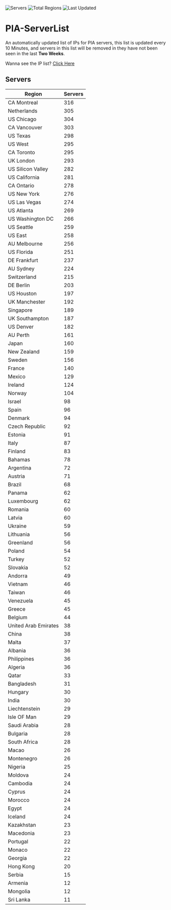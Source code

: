 ![Servers](https://img.shields.io/badge/Servers-10,986-darkgreen)
![Total Regions](https://img.shields.io/badge/Total_Regions-97-darkgreen)
![Last Updated](https://img.shields.io/badge/Last_Updated-April_29_2024_07:10_EDT-darkgreen)

# PIA-ServerList
An automatically updated list of IPs for PIA servers, this list is updated every 10 Minutes, and servers in this list will be removed in they have not been seen in the last **Two Weeks**.

Wanna see the IP list? [Click Here](./servers.json)

## Servers
| Region               | Servers |
|----------------------|---------|
| CA Montreal | 316 |
| Netherlands | 305 |
| US Chicago | 304 |
| CA Vancouver | 303 |
| US Texas | 298 |
| US West | 295 |
| CA Toronto | 295 |
| UK London | 293 |
| US Silicon Valley | 282 |
| US California | 281 |
| CA Ontario | 278 |
| US New York | 276 |
| US Las Vegas | 274 |
| US Atlanta | 269 |
| US Washington DC | 266 |
| US Seattle | 259 |
| US East | 258 |
| AU Melbourne | 256 |
| US Florida | 251 |
| DE Frankfurt | 237 |
| AU Sydney | 224 |
| Switzerland | 215 |
| DE Berlin | 203 |
| US Houston | 197 |
| UK Manchester | 192 |
| Singapore | 189 |
| UK Southampton | 187 |
| US Denver | 182 |
| AU Perth | 161 |
| Japan | 160 |
| New Zealand | 159 |
| Sweden | 156 |
| France | 140 |
| Mexico | 129 |
| Ireland | 124 |
| Norway | 104 |
| Israel | 98 |
| Spain | 96 |
| Denmark | 94 |
| Czech Republic | 92 |
| Estonia | 91 |
| Italy | 87 |
| Finland | 83 |
| Bahamas | 78 |
| Argentina | 72 |
| Austria | 71 |
| Brazil | 68 |
| Panama | 62 |
| Luxembourg | 62 |
| Romania | 60 |
| Latvia | 60 |
| Ukraine | 59 |
| Lithuania | 56 |
| Greenland | 56 |
| Poland | 54 |
| Turkey | 52 |
| Slovakia | 52 |
| Andorra | 49 |
| Vietnam | 46 |
| Taiwan | 46 |
| Venezuela | 45 |
| Greece | 45 |
| Belgium | 44 |
| United Arab Emirates | 38 |
| China | 38 |
| Malta | 37 |
| Albania | 36 |
| Philippines | 36 |
| Algeria | 36 |
| Qatar | 33 |
| Bangladesh | 31 |
| Hungary | 30 |
| India | 30 |
| Liechtenstein | 29 |
| Isle OF Man | 29 |
| Saudi Arabia | 28 |
| Bulgaria | 28 |
| South Africa | 28 |
| Macao | 26 |
| Montenegro | 26 |
| Nigeria | 25 |
| Moldova | 24 |
| Cambodia | 24 |
| Cyprus | 24 |
| Morocco | 24 |
| Egypt | 24 |
| Iceland | 24 |
| Kazakhstan | 23 |
| Macedonia | 23 |
| Portugal | 22 |
| Monaco | 22 |
| Georgia | 22 |
| Hong Kong | 20 |
| Serbia | 15 |
| Armenia | 12 |
| Mongolia | 12 |
| Sri Lanka | 11 |